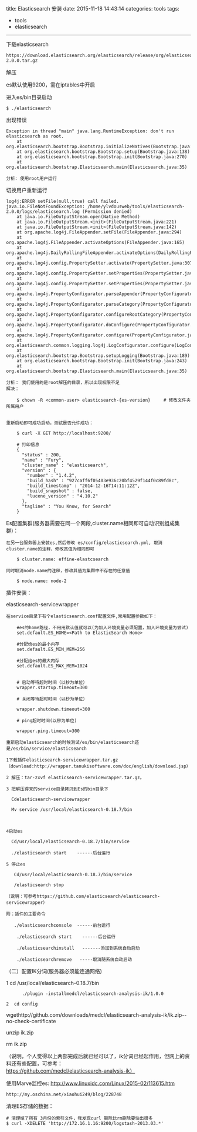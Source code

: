 title: Elasticsearch 安装
date: 2015-11-18 14:43:14
categories: tools
tags:
  - tools
  - elasticsearch
---

下载elasticsearch

	https://download.elasticsearch.org/elasticsearch/release/org/elasticsearch/distribution/tar/elasticsearch/2.0.0/elasticsearch-2.0.0.tar.gz

解压

es默认使用9200，需在iptables中开启

进入es/bin目录启动

	$ ./elasticsearch

出现错误

	Exception in thread "main" java.lang.RuntimeException: don't run elasticsearch as root.
        at org.elasticsearch.bootstrap.Bootstrap.initializeNatives(Bootstrap.java:92)
        at org.elasticsearch.bootstrap.Bootstrap.setup(Bootstrap.java:138)
        at org.elasticsearch.bootstrap.Bootstrap.init(Bootstrap.java:270)
        at org.elasticsearch.bootstrap.Elasticsearch.main(Elasticsearch.java:35)

 	分析: 使用root用户运行

切换用户重新运行

	log4j:ERROR setFile(null,true) call failed.
	java.io.FileNotFoundException: /home/ylvdousweb/tools/elasticsearch-2.0.0/logs/elasticsearch.log (Permission denied)
        at java.io.FileOutputStream.open(Native Method)
        at java.io.FileOutputStream.<init>(FileOutputStream.java:221)
        at java.io.FileOutputStream.<init>(FileOutputStream.java:142)
        at org.apache.log4j.FileAppender.setFile(FileAppender.java:294)
        at org.apache.log4j.FileAppender.activateOptions(FileAppender.java:165)
        at org.apache.log4j.DailyRollingFileAppender.activateOptions(DailyRollingFileAppender.java:223)
        at org.apache.log4j.config.PropertySetter.activate(PropertySetter.java:307)
        at org.apache.log4j.config.PropertySetter.setProperties(PropertySetter.java:172)
        at org.apache.log4j.config.PropertySetter.setProperties(PropertySetter.java:104)
        at org.apache.log4j.PropertyConfigurator.parseAppender(PropertyConfigurator.java:842)
        at org.apache.log4j.PropertyConfigurator.parseCategory(PropertyConfigurator.java:768)
        at org.apache.log4j.PropertyConfigurator.configureRootCategory(PropertyConfigurator.java:648)
        at org.apache.log4j.PropertyConfigurator.doConfigure(PropertyConfigurator.java:514)
        at org.apache.log4j.PropertyConfigurator.configure(PropertyConfigurator.java:440)
        at org.elasticsearch.common.logging.log4j.LogConfigurator.configure(LogConfigurator.java:128)
        at org.elasticsearch.bootstrap.Bootstrap.setupLogging(Bootstrap.java:189)
        at org.elasticsearch.bootstrap.Bootstrap.init(Bootstrap.java:243)
        at org.elasticsearch.bootstrap.Elasticsearch.main(Elasticsearch.java:35)

    分析： 我们使用的是root解压的目录，所以出现权限不足
    解决：

    	$ chown -R <common-user> elasticsearch-{es-version} 	# 修改文件夹所属用户


    重新启动即可成功启动，测试是否允许成功：

    	$ curl -X GET http://localhost:9200/

    	# 打印信息
	    {
		  "status" : 200,
		  "name" : "Fury",
		  "cluster_name" : "elasticsearch",
		  "version" : {
		    "number" : "1.4.2",
		    "build_hash" : "927caff6f05403e936c20bf4529f144f0c89fd8c",
		    "build_timestamp" : "2014-12-16T14:11:12Z",
		    "build_snapshot" : false,
		    "lucene_version" : "4.10.2"
		  },
		  "tagline" : "You Know, for Search"
		}



Es配置集群(服务器需要在同一个网段,cluster.name相同即可自动识别组成集群)：

	在另一台服务器上安装es,然后修改 es/config/elasticsearch.yml, 取消cluster.name的注释，修改其值为相同即可

		$ cluster.name: effine-elastcsearch

	同时取消node.name的注释，修改其值为集群中不存在的任意值

		$ node.name: node-2



插件安装：

elasticsearch-servicewrapper

	在service目录下有个elasticsearch.conf配置文件,常用配置参数如下：

		#es的home路径，不用用默认值就可以(为加入环境变量必须配置，加入环境变量为尝试)
		set.default.ES_HOME=<Path to ElasticSearch Home> 

		#分配给es的最小内存 
		set.default.ES_MIN_MEM=256

		#分配给es的最大内存 
		set.default.ES_MAX_MEM=1024


		# 启动等待超时时间（以秒为单位） 
		wrapper.startup.timeout=300

		# 关闭等待超时时间（以秒为单位）

		wrapper.shutdown.timeout=300

		# ping超时时间(以秒为单位)

		wrapper.ping.timeout=300

	重新启动elasticsearch的时候测试/es/bin/elasticsearch还是/es/bin/service/elasticsearch

	1下载插件elasticsearch-servicewrapper.tar.gz（download:http://wrapper.tanukisoftware.com/doc/english/download.jsp）

	2 解压：tar-zxvf elasticsearch-servicewrapper.tar.gz。

	3 把解压得来的service目录拷贝到Es的bin目录下

	  Cdelasticsearch-servicewrapper

	  Mv service /usr/local/elasticsearch-0.18.7/bin

	 

	4启动es

	  Cd/usr/local/elasticsearch-0.18.7/bin/service

	  ./elasticsearch start    ------后台运行

	5 停止es

	   Cd/usr/local/elasticsearch-0.18.7/bin/service

	   /elasticsearch stop

	（说明：可参考https://github.com/elasticsearch/elasticsearch-servicewrapper）

	附：插件的主要命令

	   ./elasticsearchconsole  ------前台运行

	    ./elasticsearch start    ------后台运行

	    ./elasticsearchinstall   -------添加到系统自动启动

	    ./elasticsearchremove   -----取消随系统自动启动






（二）配置IK分词(服务器必须能连通网络)

1   cd  /usr/local/elasticsearch-0.18.7/bin

          ./plugin -installmedcl/elasticsearch-analysis-ik/1.0.0

    2  cd config

wgethttp://github.com/downloads/medcl/elasticsearch-analysis-ik/ik.zip--no-check-certificate

unzip ik.zip

rm ik.zip

（说明，个人觉得以上两部完成后就已经可以了，ik分词已经起作用，但网上的资料还有些配置，可参考：https://github.com/medcl/elasticsearch-analysis-ik）




使用Marve监控es: http://www.linuxidc.com/Linux/2015-02/113615.htm




	http://my.oschina.net/xiaohui249/blog/228748


清理ES存储的数据：

	# 清理掉了所有 3月份的索引文件，我发现curl 删除比rm删除要快出很多
	$ curl -XDELETE 'http://172.16.1.16:9200/logstash-2013.03.*' 
